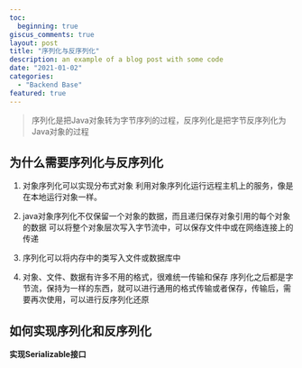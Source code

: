 ```yaml
---
toc:
  beginning: true
giscus_comments: true
layout: post
title: "序列化与反序列化"
description: an example of a blog post with some code
date: "2021-01-02"
categories: 
  - "Backend Base"
featured: true
---
```



> 序列化是把Java对象转为字节序列的过程，反序列化是把字节反序列化为Java对象的过程

## 为什么需要序列化与反序列化 <a name="Why"></a>
1.  对象序列化可以实现分布式对象
    利用对象序列化运行远程主机上的服务，像是在本地运行对象一样。

2. java对象序列化不仅保留一个对象的数据，而且递归保存对象引用的每个对象的数据
   可以将整个对象层次写入字节流中，可以保存文件中或在网络连接上的传递

3. 序列化可以将内存中的类写入文件或数据库中

4. 对象、文件、数据有许多不用的格式，很难统一传输和保存
   序列化之后都是字节流，保持为一样的东西，就可以进行通用的格式传输或者保存，传输后，需要再次使用，可以进行反序列化还原

## 如何实现序列化和反序列化 <a name="How"></a>
**实现Serializable接口**

